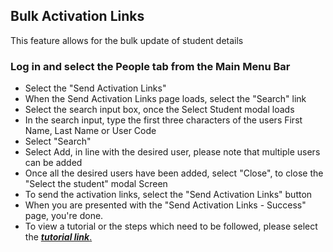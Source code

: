 ## **Bulk Activation Links**

This feature allows for the bulk update of student details
### **Log in and select the People tab from the Main Menu Bar**


- Select the "Send Activation Links"
- When the Send Activation Links page loads, select the "Search" link
- Select the search input box, once the Select Student modal loads
- In the search input, type the first three characters of the users First Name, Last Name or User Code
- Select "Search"
- Select Add, in line with the desired user, please note that multiple users can be added
- Once all the desired users have been added, select "Close", to close the "Select the student" modal Screen
- To send the activation links, select the "Send Activation Links" button
- When you are presented with the "Send Activation Links - Success" page, you're done.
- To view a tutorial or the steps which need to be followed, please select the [**_tutorial link_**.](https://www.iorad.com/player/116486/Bulk-Activation-Links)



